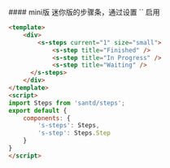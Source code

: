 <text lang="cn">
#### mini版
迷你版的步骤条，通过设置 `<s-steps size="small">` 启用
</text>

```html
<template>
    <div>
        <s-steps current="1" size="small">
            <s-step title="Finished" />
            <s-step title="In Progress" />
            <s-step title="Waiting" />
      </s-steps>
    </div>
</template>
<script>
import Steps from 'santd/steps';
export default {
    components: {
        's-steps': Steps,
        's-step': Steps.Step
    }
}
</script>
```
